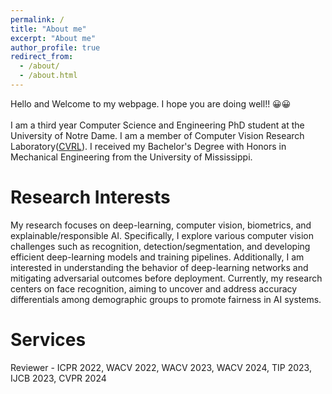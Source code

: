 ```yaml
---
permalink: /
title: "About me"
excerpt: "About me"
author_profile: true
redirect_from: 
  - /about/
  - /about.html
---
```


Hello and Welcome to my webpage. I hope you are doing well!! 😀😀 <br><br>
I am a third year Computer Science and Engineering PhD student at the University of Notre Dame. I am a member of Computer Vision Research Laboratory([CVRL](https://cvrl.nd.edu/)). I received my Bachelor's Degree with Honors in Mechanical Engineering from the University of Mississippi. 

Research Interests
======
My research focuses on deep-learning, computer vision, biometrics, and explainable/responsible AI. Specifically, I explore various computer vision challenges such as recognition, detection/segmentation, and developing efficient deep-learning models and training pipelines. Additionally, I am interested in understanding the behavior of deep-learning networks and mitigating adversarial outcomes before deployment. Currently, my research centers on face recognition, aiming to uncover and address accuracy differentials among demographic groups to promote fairness in AI systems.

Services
======
Reviewer - ICPR 2022, WACV 2022, WACV 2023, WACV 2024, TIP 2023, IJCB 2023, CVPR 2024

